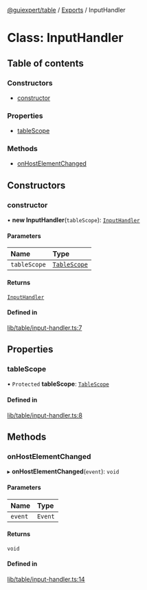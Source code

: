 [@guiexpert/table](../README.md) / [Exports](../modules.md) / InputHandler

# Class: InputHandler

## Table of contents

### Constructors

- [constructor](InputHandler.md#constructor)

### Properties

- [tableScope](InputHandler.md#tablescope)

### Methods

- [onHostElementChanged](InputHandler.md#onhostelementchanged)

## Constructors

### constructor

• **new InputHandler**(`tableScope`): [`InputHandler`](InputHandler.md)

#### Parameters

| Name | Type |
| :------ | :------ |
| `tableScope` | [`TableScope`](TableScope.md) |

#### Returns

[`InputHandler`](InputHandler.md)

#### Defined in

[lib/table/input-handler.ts:7](https://github.com/guiexperttable/ge-table/blob/7d8ffe2/libs/table/src/lib/table/input-handler.ts#L7)

## Properties

### tableScope

• `Protected` **tableScope**: [`TableScope`](TableScope.md)

#### Defined in

[lib/table/input-handler.ts:8](https://github.com/guiexperttable/ge-table/blob/7d8ffe2/libs/table/src/lib/table/input-handler.ts#L8)

## Methods

### onHostElementChanged

▸ **onHostElementChanged**(`event`): `void`

#### Parameters

| Name | Type |
| :------ | :------ |
| `event` | `Event` |

#### Returns

`void`

#### Defined in

[lib/table/input-handler.ts:14](https://github.com/guiexperttable/ge-table/blob/7d8ffe2/libs/table/src/lib/table/input-handler.ts#L14)
